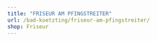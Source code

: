 ```yaml
---
title: "FRISEUR AM PFINGSTREITER"
url: /bad-koetzting/friseur-am-pfingstreiter/
shop: Friseur
---
```

